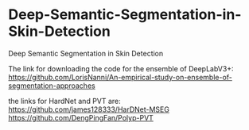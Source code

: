# Deep-Semantic-Segmentation-in-Skin-Detection
Deep Semantic Segmentation in Skin Detection

The link for downloading the code for the ensemble of DeepLabV3+:
https://github.com/LorisNanni/An-empirical-study-on-ensemble-of-segmentation-approaches

the links for HardNet and PVT are:
https://github.com/james128333/HarDNet-MSEG
https://github.com/DengPingFan/Polyp-PVT
